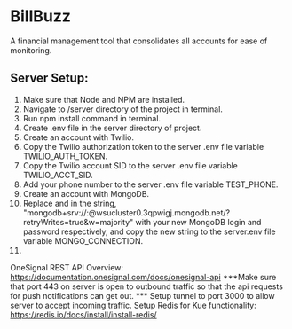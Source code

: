# BillBuzz
A financial management tool that consolidates all accounts for ease of monitoring.

## Server Setup: <br>
1) Make sure that Node and NPM are installed. <br>
2) Navigate to /server directory of the project in terminal. <br>
3) Run npm install command in terminal. <br>
4) Create .env file in the server directory of project. <br>
5) Create an account with Twilio. <br>
6) Copy the Twilio authorization token to the server .env file variable TWILIO_AUTH_TOKEN. <br>
7) Copy the Twilio account SID to the server .env file variable TWILIO_ACCT_SID. <br>
8) Add your phone number to the server .env file variable TEST_PHONE. <br>
9) Create an account with MongoDB. <br>
10) Replace <account> and <password> in the string, "mongodb+srv://<account>:<password>@wsucluster0.3qpwigj.mongodb.net/?retryWrites=true&w=majority" with your new MongoDB login and password respectively, and copy the new string to the server.env file variable MONGO_CONNECTION. <br>
11)
OneSignal REST API Overview: https://documentation.onesignal.com/docs/onesignal-api
***Make sure that port 443 on server is open to outbound traffic so that the api requests for push notifications can get out. ***
Setup tunnel to port 3000 to allow server to accept incoming traffic.
Setup Redis for Kue functionality: https://redis.io/docs/install/install-redis/
